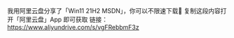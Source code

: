 我用阿里云盘分享了「Win11 21H2 MSDN」，你可以不限速下载🚀
复制这段内容打开「阿里云盘」App 即可获取
链接：https://www.aliyundrive.com/s/vgFRebbmF3z 
